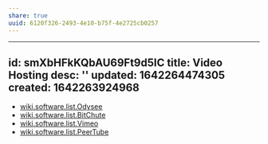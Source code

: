 ```yaml
---
share: true
uuid: 6120f326-2493-4e10-b75f-4e2725cb0257
---
```

---
id: smXbHFkKQbAU69Ft9d5IC
title: Video Hosting
desc: ''
updated: 1642264474305
created: 1642263924968
---

* [wiki.software.list.Odysee](/undefined)
* [wiki.software.list.BitChute](/undefined)
* [wiki.software.list.Vimeo](/undefined)
* [wiki.software.list.PeerTube](/undefined)

